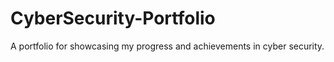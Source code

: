 # CyberSecurity-Portfolio
A portfolio for showcasing my progress and achievements in cyber security.

